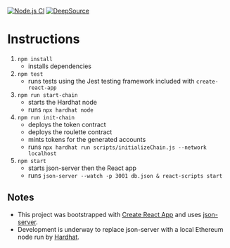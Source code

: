 [![Node.js CI](https://github.com/jduffey/roulette-react/actions/workflows/node.js.yml/badge.svg?branch=main)](https://github.com/jduffey/roulette-react/actions/workflows/node.js.yml)
[![DeepSource](https://deepsource.io/gh/jduffey/roulette-react.svg/?label=active+issues&show_trend=true&token=oBR3ln1gv1ugsjCE4f7yBgvH)](https://deepsource.io/gh/jduffey/roulette-react/)

# Instructions

1. `npm install`
   - installs dependencies
1. `npm test`
   - runs tests using the Jest testing framework included with `create-react-app`
1. `npm run start-chain`
    - starts the Hardhat node
    - runs `npx hardhat node`
1. `npm run init-chain`
    - deploys the token contract
    - deploys the roulette contract
    - mints tokens for the generated accounts
    - runs `npx hardhat run scripts/initializeChain.js --network localhost`
1. `npm start`
    - starts json-server then the React app
    - runs `json-server --watch -p 3001 db.json & react-scripts start`

## Notes

- This project was bootstrapped with [Create React App](https://github.com/facebook/create-react-app) and uses [json-server](https://github.com/typicode/json-server).
- Development is underway to replace json-server with a local Ethereum node run by [Hardhat](https://hardhat.org/).